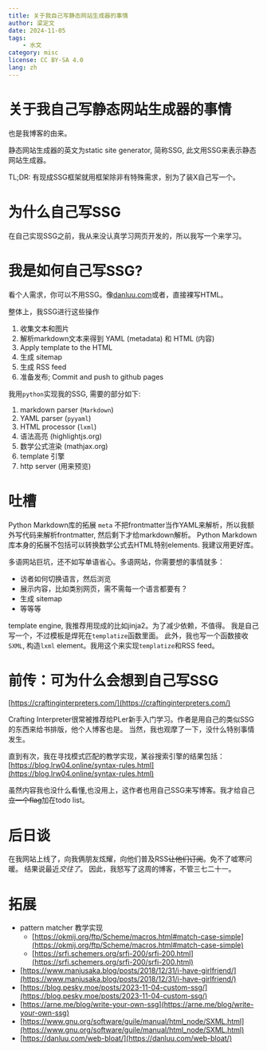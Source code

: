```yaml
---
title: 关于我自己写静态网站生成器的事情
author: 梁定文
date: 2024-11-05
tags:
    - 水文
category: misc
license: CC BY-SA 4.0
lang: zh
---
```

# 关于我自己写静态网站生成器的事情

也是我博客的由来。

静态网站生成器的英文为static site generator, 简称SSG, 此文用SSG来表示静态网站生成器。

TL;DR: 有现成SSG框架就用框架除非有特殊需求，别为了装X自己写一个。

# 为什么自己写SSG

在自己实现SSG之前，我从来没认真学习网页开发的，所以我写一个来学习。

# 我是如何自己写SSG?

看个人需求，你可以不用SSG。像[danluu.com](https://danluu.com/)或者，直接裸写HTML。


整体上，我SSG进行这些操作

1. 收集文本和图片
2. 解析markdown文本来得到 YAML (metadata) 和 HTML (内容)
3. Apply template to the HTML
4. 生成 sitemap
5. 生成 RSS feed
6. 准备发布; Commit and push to github pages

我用`python`实现我的SSG, 需要的部分如下:

1. markdown parser (`Markdown`)
2. YAML parser (`pyyaml`)
3. HTML processor (`lxml`)
4. 语法高亮 (highlightjs.org)
5. 数学公式渲染 (mathjax.org)
6. template 引擎
7. http server (用来预览)

# 吐槽
Python Markdown库的拓展 `meta` 不把frontmatter当作YAML来解析，所以我额外写代码来解析frontmatter, 然后剩下才给markdown解析。
Python Markdown库本身的拓展不包括可以转换数学公式去HTML特别elements.
我建议用更好库。

多语网站巨坑，还不如写单语省心。多语网站，你需要想的事情就多：

- 访者如何切换语言，然后浏览
- 展示内容，比如类别网页，需不需每一个语言都要有？
- 生成 sitemap
- 等等等

template engine, 我推荐用现成的比如jinja2。为了减少依赖，不值得。
我是自己写一个，不过模板是焊死在`templatize`函数里面。
此外，我也写一个函数接收`SXML`, 构造`lxml` element。我用这个来实现`templatize`和RSS feed。

# 前传：可为什么会想到自己写SSG
[https://craftinginterpreters.com/](https://craftinginterpreters.com/)

Crafting Interpreter很常被推荐给PLer新手入门学习。作者是用自己的类似SSG的东西来给书排版，他个人博客也是。
当然，我也观摩了一下，没什么特别事情发生。

直到有次，我在寻找模式匹配的教学实现，某谷搜索引擎的结果包括：
[https://blog.lrw04.online/syntax-rules.html](https://blog.lrw04.online/syntax-rules.html)

虽然内容我也没什么看懂,也没用上，这作者也用自己SSG来写博客。我才给自己<del>立一个flag</del>加在todo list。

# 后日谈

在我网站上线了，向我俩朋友炫耀，向他们普及RSS<del>让他们订阅</del>。免不了嘘寒问暖。
结果说最近*交往了*。
因此，我怒写了这周的博客，不管三七二十一。

# 拓展
- pattern matcher 教学实现
  - [https://okmij.org/ftp/Scheme/macros.html#match-case-simple](https://okmij.org/ftp/Scheme/macros.html#match-case-simple)
  - [https://srfi.schemers.org/srfi-200/srfi-200.html](https://srfi.schemers.org/srfi-200/srfi-200.html)
- [https://www.manjusaka.blog/posts/2018/12/31/i-have-girlfriend/](https://www.manjusaka.blog/posts/2018/12/31/i-have-girlfriend/)
- [https://blog.pesky.moe/posts/2023-11-04-custom-ssg/](https://blog.pesky.moe/posts/2023-11-04-custom-ssg/)
- [https://arne.me/blog/write-your-own-ssg](https://arne.me/blog/write-your-own-ssg)
- [https://www.gnu.org/software/guile/manual/html_node/SXML.html](https://www.gnu.org/software/guile/manual/html_node/SXML.html)
- [https://danluu.com/web-bloat/](https://danluu.com/web-bloat/)